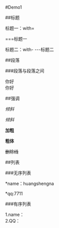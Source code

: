 #Demo1

##标题

标题一：with=

===标题一

标题二：with-
---标题二



##段落

###段落与段落之间

你好  
你好

##强调

*倾斜*

_倾斜_

**加粗**

__粗体__

~~删除线~~

##列表

###无序列表

*name：huangshengna

*qq:7711

###有序列表

1.name：  
2.QQ：
